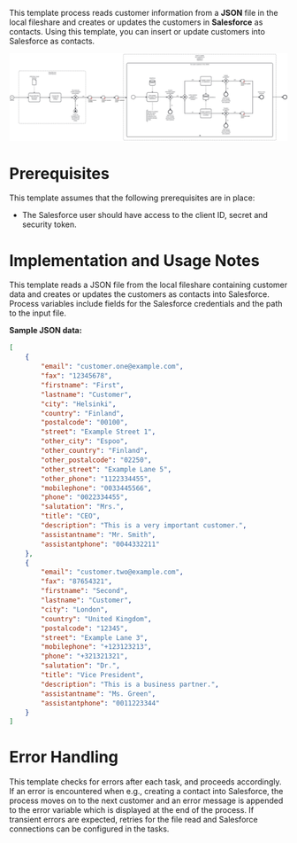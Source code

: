 This template process reads customer information from a **JSON** file in the local fileshare and creates or updates the customers in **Salesforce** as contacts.
Using this template, you can insert or update customers into Salesforce as contacts.

![Template](assets/Import_customers_from_JSON_into_Salesforce.svg)

# Prerequisites

This template assumes that the following prerequisites are in place:

- The Salesforce user should have access to the client ID, secret and security token.

# Implementation and Usage Notes

This template reads a JSON file from the local fileshare containing customer data and creates or updates the customers as contacts into Salesforce.
Process variables include fields for the Salesforce credentials and the path to the input file.

**Sample JSON data:**

```json
[
    {
        "email": "customer.one@example.com",
        "fax": "12345678",
        "firstname": "First",
        "lastname": "Customer",
        "city": "Helsinki",
        "country": "Finland",
        "postalcode": "00100",
        "street": "Example Street 1",
        "other_city": "Espoo",
        "other_country": "Finland",
        "other_postalcode": "02250",
        "other_street": "Example Lane 5",
        "other_phone": "1122334455",
        "mobilephone": "0033445566",
        "phone": "0022334455",
        "salutation": "Mrs.",
        "title": "CEO",
        "description": "This is a very important customer.",
        "assistantname": "Mr. Smith",
        "assistantphone": "0044332211"
    },
    {
        "email": "customer.two@example.com",
        "fax": "87654321",
        "firstname": "Second",
        "lastname": "Customer",
        "city": "London",
        "country": "United Kingdom",
        "postalcode": "12345",
        "street": "Example Lane 3",
        "mobilephone": "+123123213",
        "phone": "+321321321",
        "salutation": "Dr.",
        "title": "Vice President",
        "description": "This is a business partner.",
        "assistantname": "Ms. Green",
        "assistantphone": "0011223344"
    }
]
```

# Error Handling

This template checks for errors after each task, and proceeds accordingly. If an error is encountered when e.g., creating a contact into Salesforce, the process moves on to the next customer and an error message is appended to the error variable which is displayed at the end of the process.
If transient errors are expected, retries for the file read and Salesforce connections can be configured in the tasks.